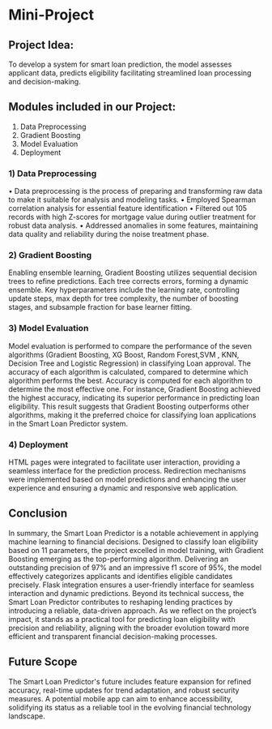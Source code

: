# Mini-Project
## Project Idea:
To develop a system for smart loan prediction, the model assesses applicant data, predicts eligibility facilitating streamlined loan processing and decision-making.


## Modules included in our Project:
1)	Data Preprocessing
2)	Gradient Boosting
3)	Model Evaluation
4)	Deployment


### 1)	Data Preprocessing
•	Data preprocessing is the process of preparing and transforming raw data to make it suitable for analysis and modeling tasks.
•	Employed Spearman correlation analysis for essential feature identification 
•	Filtered out 105 records with high Z-scores for mortgage value during outlier treatment for robust data analysis.
•	Addressed anomalies in some features, maintaining data quality and reliability during the noise treatment phase.

### 2) Gradient Boosting
Enabling ensemble learning, Gradient Boosting utilizes sequential decision trees to refine predictions. Each tree corrects errors, forming a dynamic ensemble. Key hyperparameters include the learning rate, controlling update steps, max depth for tree complexity, the number of boosting stages, and subsample fraction for base learner fitting.


### 3) Model Evaluation
Model evaluation is performed to compare the performance of the seven algorithms (Gradient Boosting, XG Boost, Random Forest,SVM , KNN, Decision Tree and Logistic Regression)
in classifying Loan approval. The accuracy of each algorithm is calculated, compared to determine which algorithm performs the best. Accuracy is computed for each algorithm to determine the most effective one. For instance, Gradient Boosting achieved the highest accuracy, indicating its superior performance in predicting loan eligibility. This result suggests that Gradient Boosting outperforms other algorithms, making it the preferred choice for classifying loan applications in the Smart Loan Predictor system.


 
### 4) Deployment
HTML pages were integrated to facilitate user interaction, providing a seamless interface for the
prediction process. Redirection mechanisms were implemented based on model predictions and enhancing the user experience and ensuring a dynamic and responsive web application. 


## Conclusion
In summary, the Smart Loan Predictor is a notable achievement in applying machine learning to financial decisions. Designed to classify loan eligibility based on 11 parameters, the project excelled in model training, with Gradient Boosting emerging as the top-performing algorithm. Delivering an outstanding precision of 97% and an impressive f1 score of 95%, the model effectively categorizes applicants and identifies eligible candidates precisely. Flask integration ensures a user-friendly interface for seamless interaction and dynamic predictions. Beyond its technical success, the Smart Loan Predictor contributes to reshaping lending practices by introducing a reliable, data-driven approach. As we reflect on the project’s impact, it stands as a practical tool for predicting loan eligibility with precision and reliability, aligning with the broader evolution toward more efficient and transparent financial decision-making processes.


## Future Scope
The Smart Loan Predictor's future includes feature expansion for refined accuracy, real-time updates for trend adaptation, and robust security measures. A potential mobile app can aim to enhance accessibility, solidifying its status as a reliable tool in the evolving financial technology landscape.

